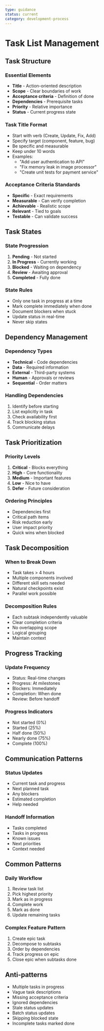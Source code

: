 ```yaml
---
type: guidance
status: current
category: development-process
---
```


# Task List Management

## Task Structure

### Essential Elements
- **Title** - Action-oriented description
- **Scope** - Clear boundaries of work
- **Acceptance criteria** - Definition of done
- **Dependencies** - Prerequisite tasks
- **Priority** - Relative importance
- **Status** - Current progress state

### Task Title Format
- Start with verb (Create, Update, Fix, Add)
- Specify target (component, feature, bug)
- Be specific and measurable
- Keep under 10 words
- Examples:
  - "Add user authentication to API"
  - "Fix memory leak in image processor"
  - "Create unit tests for payment service"

### Acceptance Criteria Standards
- **Specific** - Exact requirements
- **Measurable** - Can verify completion
- **Achievable** - Realistic scope
- **Relevant** - Tied to goals
- **Testable** - Can validate success

## Task States

### State Progression
1. **Pending** - Not started
2. **In Progress** - Currently working
3. **Blocked** - Waiting on dependency
4. **Review** - Awaiting approval
5. **Completed** - Fully done

### State Rules
- Only one task in progress at a time
- Mark complete immediately when done
- Document blockers when stuck
- Update status in real-time
- Never skip states

## Dependency Management

### Dependency Types
- **Technical** - Code dependencies
- **Data** - Required information
- **External** - Third-party systems
- **Human** - Approvals or reviews
- **Sequential** - Order matters

### Handling Dependencies
1. Identify before starting
2. List explicitly in task
3. Check availability first
4. Track blocking status
5. Communicate delays

## Task Prioritization

### Priority Levels
1. **Critical** - Blocks everything
2. **High** - Core functionality
3. **Medium** - Important features
4. **Low** - Nice to have
5. **Defer** - Future consideration

### Ordering Principles
- Dependencies first
- Critical path items
- Risk reduction early
- User impact priority
- Quick wins when blocked

## Task Decomposition

### When to Break Down
- Task takes > 4 hours
- Multiple components involved
- Different skill sets needed
- Natural checkpoints exist
- Parallel work possible

### Decomposition Rules
- Each subtask independently valuable
- Clear completion criteria
- No overlapping scope
- Logical grouping
- Maintain context

## Progress Tracking

### Update Frequency
- Status: Real-time changes
- Progress: At milestones
- Blockers: Immediately
- Completion: When done
- Review: Before handoff

### Progress Indicators
- Not started (0%)
- Started (25%)
- Half done (50%)
- Nearly done (75%)
- Complete (100%)

## Communication Patterns

### Status Updates
- Current task and progress
- Next planned task
- Any blockers
- Estimated completion
- Help needed

### Handoff Information
- Tasks completed
- Tasks in progress
- Known issues
- Next priorities
- Context needed

## Common Patterns

### Daily Workflow
1. Review task list
2. Pick highest priority
3. Mark as in progress
4. Complete work
5. Mark as done
6. Update remaining tasks

### Complex Feature Pattern
1. Create epic task
2. Decompose to subtasks
3. Order by dependencies
4. Track progress on epic
5. Close epic when subtasks done

## Anti-patterns
- Multiple tasks in progress
- Vague task descriptions
- Missing acceptance criteria
- Ignored dependencies
- Stale status updates
- Batch status updates
- Skipping blocked state
- Incomplete tasks marked done

